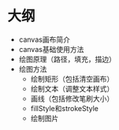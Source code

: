# 大纲
- canvas画布简介
- canvas基础使用方法
- 绘图原理（路径，填充，描边）
- 绘图方法
    - 绘制矩形（包括清空画布）
    - 绘制文本（调整文本样式）
    - 画线（包括修改笔刷大小）
    - fillStyle和strokeStyle
    - 绘制图片

